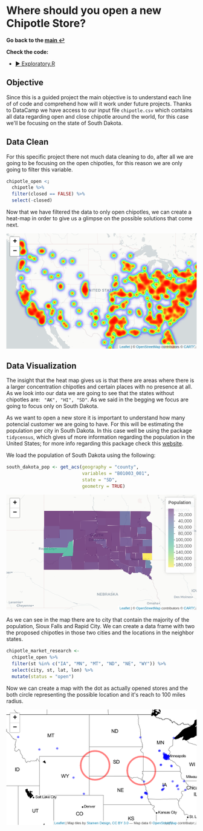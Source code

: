 # Where should you open a new Chipotle Store?

**Go back to the [main :leftwards_arrow_with_hook: ](https://github.com/ricardohuapaya/Portafolio/blob/main/README.md)** 

**Check the code:**

- [:arrow_forward: Exploratory.R ](https://github.com/ricardohuapaya/Portafolio/blob/main/Projects/chipotl_locations/exploratory_analysis.R)

## Objective
Since this is a guided project the main objective is to understand each line of of code and comprehend how will it work under future projects. Thanks to DataCamp we have access to our input file `chipotle.csv` which contains all data regarding open and close chipotle around the world, for this case we'll be focusing on the state of South Dakota.

## Data Clean
For this specific project there not much data cleaning to do, after all we are going to be focusing on the open chipotles, for this reason we are only going to filter this variable.

```R
chipotle_open <; 
  chipotle %>% 
  filter(closed == FALSE) %>% 
  select(-closed)
```

Now that we have filtered the data to only open chipotles, we can create a heat-map in order to give us a glimpse on the possible solutions that come next. 

![HeatMap](https://github.com/ricardohuapaya/Portafolio/blob/main/Projects/chipotl_locations/Images/heatmap.png)

## Data Visualization

The insight that the heat map gives us is that there are areas where there is a larger concentration chipotles and certain places with no presence at all. As we look into our data we are going to see that the states without chipotles are: ``` "AK", "HI", "SD"```. As we said in the begging we focus are going to focus only on South Dakota. 

As we want to open a new store it is important to understand how many potencial customer we are going to have. For this will be estimating the population per city in South Dakota. In this case well be using the package ```tidycensus```, which gives uf more information regarding the population in the United States; for more info regarding this package check this [website](https://walker-data.com/tidycensus/articles/basic-usage.html).

We load the population of South Dakota using the following: 

```R
south_dakota_pop <- get_acs(geography = "county", 
                            variables = "B01003_001", 
                            state = "SD",
                            geometry = TRUE)
```

![SD](https://github.com/ricardohuapaya/Portafolio/blob/main/Projects/chipotl_locations/Images/SD%20Population.png) 

As we can see in the map there are to city that contain the majority of the population, Sioux Falls and Rapid City. We can create a data frame with two the proposed chipotles in those two cities and the locations in the neighbor states. 

```R
chipotle_market_research <- 
  chipotle_open %>% 
  filter(st %in% c("IA", "MN", "MT", "ND", "NE", "WY")) %>% 
  select(city, st, lat, lon) %>% 
  mutate(status = "open")
```

Now we can create a map with the dot as actually opened stores and the both circle representing the possible location and it's reach to 100 miles radius. 

![Market](https://github.com/ricardohuapaya/Portafolio/blob/main/Projects/chipotl_locations/Images/proposed%20map.png)